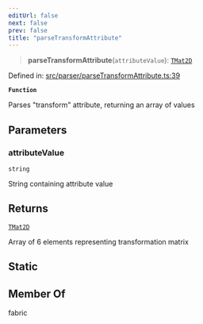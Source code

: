 ```yaml
---
editUrl: false
next: false
prev: false
title: "parseTransformAttribute"
---
```


> **parseTransformAttribute**(`attributeValue`): [`TMat2D`](/api/type-aliases/tmat2d/)

Defined in: [src/parser/parseTransformAttribute.ts:39](https://github.com/fabricjs/fabric.js/blob/e114448a1bce9b68a3e1bba337bc0c83a35c1aa5/src/parser/parseTransformAttribute.ts#L39)

**`Function`**

Parses "transform" attribute, returning an array of values

## Parameters

### attributeValue

`string`

String containing attribute value

## Returns

[`TMat2D`](/api/type-aliases/tmat2d/)

Array of 6 elements representing transformation matrix

## Static

## Member Of

fabric
